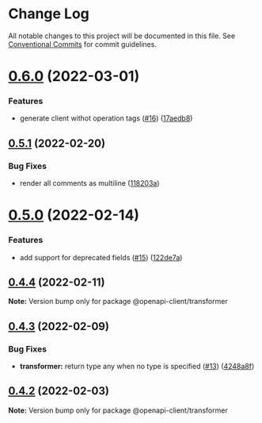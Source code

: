 # Change Log

All notable changes to this project will be documented in this file.
See [Conventional Commits](https://conventionalcommits.org) for commit guidelines.

# [0.6.0](https://github.com/smartsupp/openapi-client/compare/@openapi-client/transformer@0.5.1...@openapi-client/transformer@0.6.0) (2022-03-01)


### Features

* generate client withot operation tags ([#16](https://github.com/smartsupp/openapi-client/issues/16)) ([17aedb8](https://github.com/smartsupp/openapi-client/commit/17aedb8f0f2c6cae7aab1a4a6c61d36e94483222))





## [0.5.1](https://github.com/smartsupp/openapi-client/compare/@openapi-client/transformer@0.5.0...@openapi-client/transformer@0.5.1) (2022-02-20)


### Bug Fixes

* render all comments as multiline ([118203a](https://github.com/smartsupp/openapi-client/commit/118203ade1d76ffbc140eca70b6be35257aa72e6))





# [0.5.0](https://github.com/smartsupp/openapi-client/compare/@openapi-client/transformer@0.4.4...@openapi-client/transformer@0.5.0) (2022-02-14)


### Features

* add support for deprecated fields ([#15](https://github.com/smartsupp/openapi-client/issues/15)) ([122de7a](https://github.com/smartsupp/openapi-client/commit/122de7aeba7f7497e2715a7f34af91e09fa203de))





## [0.4.4](https://github.com/smartsupp/openapi-client/compare/@openapi-client/transformer@0.4.3...@openapi-client/transformer@0.4.4) (2022-02-11)

**Note:** Version bump only for package @openapi-client/transformer





## [0.4.3](https://github.com/smartsupp/openapi-client/compare/@openapi-client/transformer@0.4.2...@openapi-client/transformer@0.4.3) (2022-02-09)


### Bug Fixes

* **transformer:** return type any when no type is specified ([#13](https://github.com/smartsupp/openapi-client/issues/13)) ([4248a8f](https://github.com/smartsupp/openapi-client/commit/4248a8f301e94745cc81dab70171e29e71254d78))





## [0.4.2](https://github.com/smartsupp/openapi-client/compare/@openapi-client/transformer@0.4.1...@openapi-client/transformer@0.4.2) (2022-02-03)

**Note:** Version bump only for package @openapi-client/transformer
